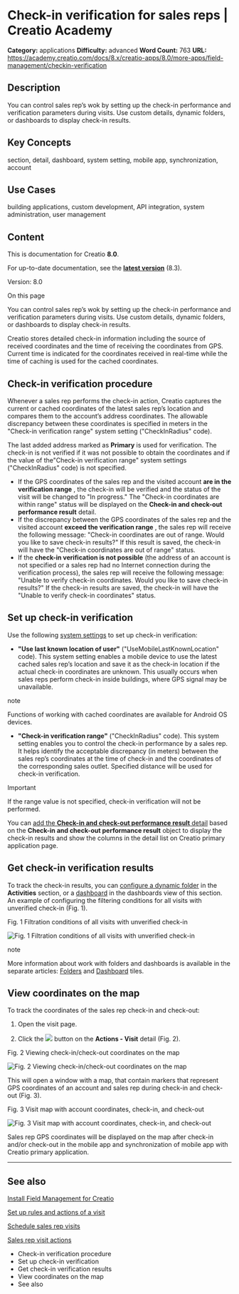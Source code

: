 # Check-in verification for sales reps | Creatio Academy

**Category:** applications **Difficulty:** advanced **Word Count:** 763 **URL:**
https://academy.creatio.com/docs/8.x/creatio-apps/8.0/more-apps/field-management/checkin-verification

## Description

You can control sales rep’s wok by setting up the check-in performance and
verification parameters during visits. Use custom details, dynamic folders, or
dashboards to display check-in results.

## Key Concepts

section, detail, dashboard, system setting, mobile app, synchronization, account

## Use Cases

building applications, custom development, API integration, system
administration, user management

## Content

This is documentation for Creatio **8.0**.

For up-to-date documentation, see the
**[latest version](/docs/8.x/creatio-apps/overview/platform-overview)** (8.3).

Version: 8.0

On this page

You can control sales rep’s wok by setting up the check-in performance and
verification parameters during visits. Use custom details, dynamic folders, or
dashboards to display check-in results.

Creatio stores detailed check-in information including the source of received
coordinates and the time of receiving the coordinates from GPS. Current time is
indicated for the coordinates received in real-time while the time of caching is
used for the cached coordinates.

## Check-in verification procedure​

Whenever a sales rep performs the check-in action, Creatio captures the current
or cached coordinates of the latest sales rep’s location and compares them to
the account’s address coordinates. The allowable discrepancy between these
coordinates is specified in meters in the "Check-in verification range" system
setting ("CheckInRadius" code).

The last added address marked as **Primary** is used for verification. The
check-in is not verified if it was not possible to obtain the coordinates and if
the value of the"Check-in verification range" system settings ("CheckInRadius"
code) is not specified.

- If the GPS coordinates of the sales rep and the visited account **are in the
  verification range** , the check-in will be verified and the status of the
  visit will be changed to "In progress." The "Check-in coordinates are within
  range" status will be displayed on the **Check-in and check-out performance
  result** detail.
- If the discrepancy between the GPS coordinates of the sales rep and the
  visited account **exceed the verification range** , the sales rep will receive
  the following message: "Check-in coordinates are out of range. Would you like
  to save check-in results?" If this result is saved, the check-in will have the
  "Check-in coordinates are out of range" status.
- If the **check-in verification is not possible** (the address of an account is
  not specified or a sales rep had no Internet connection during the
  verification process), the sales rep will receive the following message:
  "Unable to verify check-in coordinates. Would you like to save check-in
  results?" If the check-in results are saved, the check-in will have the
  "Unable to verify check-in coordinates" status.

## Set up check-in verification​

Use the following
[system settings](https://academy.creatio.com/documents?id=269) to set up
check-in verification:

- **"Use last known location of user"** ("UseMobileLastKnownLocation" code).
  This system setting enables a mobile device to use the latest cached sales
  rep’s location and save it as the check-in location if the actual check-in
  coordinates are unknown. This usually occurs when sales reps perform check-in
  inside buildings, where GPS signal may be unavailable.

note

Functions of working with cached coordinates are available for Android OS
devices.

- **"Check-in verification range"** ("CheckInRadius" code). This system setting
  enables you to control the check-in performance by a sales rep. It helps
  identify the acceptable discrepancy (in meters) between the sales rep’s
  coordinates at the time of check-in and the coordinates of the corresponding
  sales outlet. Specified distance will be used for check-in verification.

Important

If the range value is not specified, check-in verification will not be
performed.

You can
[add the **Check-in and check-out performance result** detail](https://academy.creatio.com/documents?id=2032)
based on the **Check-in and check-out performance result** object to display the
check-in results and show the columns in the detail list on Creatio primary
application page.

## Get check-in verification results​

To track the check-in results, you can
[configure a dynamic folder](https://academy.creatio.com/documents?id=1018) in
the **Activities** section, or a
[dashboard](https://academy.creatio.com/documents?id=1405) in the dashboards
view of this section. An example of configuring the filtering conditions for all
visits with unverified check-in (Fig. 1).

Fig. 1 Filtration conditions of all visits with unverified check-in

![Fig. 1 Filtration conditions of all visits with unverified check-in](https://academy.creatio.com/docs/sites/en/files/images/More_Apps/field_module/check-in_filter_setup.png)

note

More information about work with folders and dashboards is available in the
separate articles: [Folders](https://academy.creatio.com/documents?id=1018) and
[Dashboard](https://academy.creatio.com/documents?id=1405) tiles.

## View coordinates on the map​

To track the coordinates of the sales rep check-in and check-out:

1. Open the visit page.

2. Click the
   ![](https://academy.creatio.com/docs/sites/default/files/inline-images/btn_show_on_map_check-in_check-out.png)
   button on the **Actions - Visit** detail (Fig. 2).

Fig. 2 Viewing check-in/check-out coordinates on the map

![Fig. 2 Viewing check-in/check-out coordinates on the map](https://academy.creatio.com/docs/sites/en/files/images/More_Apps/field_module/chapter_field_force_open_check-in_map.png)

This will open a window with a map, that contain markers that represent GPS
coordinates of an account and sales rep during check-in and check-out (Fig. 3).

Fig. 3 Visit map with account coordinates, check-in, and check-out

![Fig. 3 Visit map with account coordinates, check-in, and check-out](https://academy.creatio.com/docs/sites/en/files/images/More_Apps/field_module/chapter_field_force_check-in_on_map.png)

Sales rep GPS coordinates will be displayed on the map after check-in and/or
check-out in the mobile app and synchronization of mobile app with Creatio
primary application.

---

## See also​

[Install Field Management for Creatio](https://academy.creatio.com/documents?id=1374)

[Set up rules and actions of a visit](https://academy.creatio.com/documents?id=1375)

[Schedule sales rep visits](https://academy.creatio.com/documents?id=2333)

[Sales rep visit actions](https://academy.creatio.com/documents?id=2334)

- Check-in verification procedure
- Set up check-in verification
- Get check-in verification results
- View coordinates on the map
- See also
